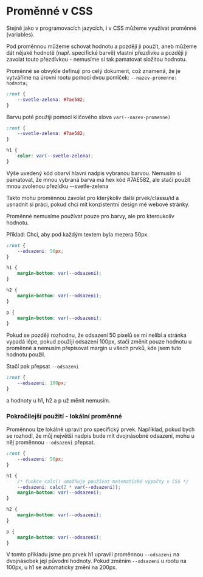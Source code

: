 # Proměnné v CSS

Stejně jako v programovacích jazycích, i v CSS můžeme využívat proměnné (variables).

Pod proměnnou můžeme schovat hodnotu a později ji použít, aneb můžeme dát nějaké hodnotě (např. specifické barvě) vlastní přezdívku a později ji zavolat touto přezdívkou - nemusíme si tak pamatovat složitou hodnotu.

Proměnné se obvykle definují pro celý dokument, což znamená, že je vytváříme na úrovni rootu pomocí dvou pomlček: `--nazev-promenne: hodnota;`

```css
:root {
    --svetle-zelena: #7ae582;
}
```

Barvu poté použiji pomocí klíčového slova `var(--nazev-promenne)`

```css
:root {
    --svetle-zelena: #7ae582;
}

h1 {
    color: var(--svetle-zelena);
}
```

Výše uvedený kód obarví hlavní nadpis vybranou barvou. Nemusím si pamatovat, že mnou vybraná barva má hex kód #7AE582, ale stačí použít mnou zvolenou přezídku --svetle-zelena

Takto mohu proměnnou zavolat pro kterýkoliv další prvek/classu/id a usnadnit si práci, pokud chci mít konzistentní design mé webové stránky.

Proměnné nemusíme používat pouze pro barvy, ale pro kteroukoliv hodnotu.

Příklad:
Chci, aby pod každým textem byla mezera 50px.

```css
:root {
    --odsazeni: 50px;
}

h1 {
    margin-bottom: var(--odsazeni);
}

h2 {
    margin-bottom: var(--odsazeni);
}

p {
    margin-bottom: var(--odsazeni);
}
```

Pokud se později rozhodnu, že odsazení 50 pixelů se mi nelíbí a stránka vypadá lépe, pokud použiji odsazení 100px, stačí změnit pouze hodnotu u proměnné a nemusím přepisovat margin u všech prvků, kde jsem tuto hodnotu použil.

Stačí pak přepsat `--odsazeni`

```css
:root {
    --odsazeni: 100px;
}
```

a hodnoty u h1, h2 a p už měnit nemusím.

### Pokročilejší použití - lokální proměnné

Proměnnou lze lokálně upravit pro specifický prvek. Například, pokud bych se rozhodl, že můj největší nadpis bude mít dvojnásobné odsazení, mohu u něj proměnnou `--odsazeni` přepsat.

```css
:root {
    --odsazeni: 50px;
}

h1 {
    /* funkce calc() umožňuje používat matematické výpočty v CSS */
    --odsazeni: calc(2 * var(--odsazeni));
    margin-bottom: var(--odsazeni);
}

h2 {
    margin-bottom: var(--odsazeni);
}

p {
    margin-bottom: var(--odsazeni);
}
```

V tomto příkladu jsme pro prvek h1 upravili proměnnou `--odsazeni` na dvojnásobek její původní hodnoty. Pokud změním `--odsazeni` u rootu na 100px, u h1 se automaticky změní na 200px.
